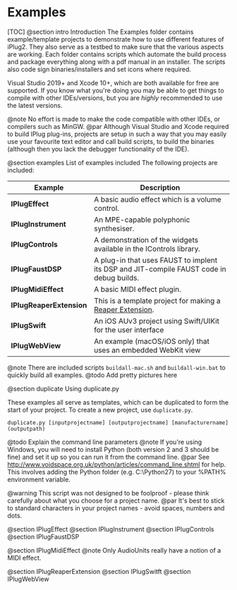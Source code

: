 # Examples
[TOC]
@section intro Introduction
The Examples folder contains example/template projects to demonstrate how to use different features of iPlug2. They also serve as a testbed to make sure that the various aspects are working. Each folder contains scripts which automate the build process and package everything along with a pdf manual in an installer. The scripts also code sign binaries/installers and set icons where required.

Visual Studio 2019+ and Xcode 10+, which are both available for free are supported. If you know what you're doing you may be able to get things to compile with other IDEs/versions, but you are *highly* recommended to use the latest versions.

@note No effort is made to make the code compatible with other IDEs, or compilers such as MinGW.
@par
Although Visual Studio and Xcode required to build IPlug plug-ins, projects are setup in such a way that you may easily use your favourite text editor and call build scripts, to build the binaries (although then you lack the debugger functionality of the IDE).

@section examples List of examples included
The following projects are included:

Example                  | Description
-------------------------|----------------------------------------
**IPlugEffect**          | A basic audio effect which is a volume control.
**IPlugInstrument**      | An MPE-capable polyphonic synthesiser.
**IPlugControls**        | A demonstration of the widgets available in the IControls library.
**IPlugFaustDSP**        | A plug-in that uses FAUST to implent its DSP and JIT-compile FAUST code in debug builds.
**IPlugMidiEffect**      | A basic MIDI effect plugin.
**IPlugReaperExtension** | This is a template project for making a [Reaper Extension](http://reaper.fm/sdk/plugin/plugin.php). 
**IPlugSwift**           | An iOS AUv3 project using Swift/UIKit for the user interface 
**IPlugWebView**         | An example (macOS/iOS only) that uses an embedded WebKit view

@note There are included scripts `buildall-mac.sh` and `buildall-win.bat` to quickly build all examples.
@todo Add pretty pictures here

@section duplicate Using duplicate.py

These examples all serve as templates, which can be duplicated to form the start of your project. To create a new project, use `duplicate.py`.

    duplicate.py [inputprojectname] [outputprojectname] [manufacturername] (outputpath)

@todo Explain the command line parameters
@note If you're using Windows, you will need to install Python (both version 2 and 3 should be fine) and set it up so you can run it from the command line.
@par
See http://www.voidspace.org.uk/python/articles/command_line.shtml for help. This involves adding the Python folder (e.g. C:\Python27\) to your %PATH% environment variable.

@warning This script was not designed to be foolproof - please think carefully about what you choose for a project name.
@par
It's best to stick to standard characters in your project names - avoid spaces, numbers and dots.

@section IPlugEffect
@section IPlugInstrument
@section IPlugControls
@section IPlugFaustDSP

@section IPlugMidiEffect
@note Only AudioUnits really have a notion of a MIDI effect.

@section IPlugReaperExtension
@section IPlugSwitft
@section IPlugWebView